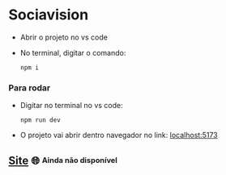 # Sociavision

- Abrir o projeto no vs code
- No terminal, digitar o comando:

  ```shell
  npm i
  ```

### Para rodar

- Digitar no terminal no vs code:
  
  ```shell
  npm run dev
  ```

- O projeto vai abrir dentro navegador no link: [localhost:5173](http://localhost:5173/)

## [Site](https://sociavision-app.web.app/) 🌐 <sup><sub>Ainda não disponível</sub></sup>
